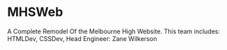 # MHSWeb
A Complete Remodel Of the Melbourne High Website. 
This team includes:
HTMLDev, CSSDev, Head Engineer: Zane Wilkerson
